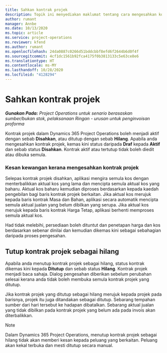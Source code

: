 ```yaml
---
title: Sahkan kontrak projek
description: Topik ini menyediakan maklumat tentang cara mengesahkan kontrak dalam Project Operations.
author: rumant
manager: Annbe
ms.date: 10/13/2020
ms.topic: article
ms.service: project-operations
ms.reviewer: kfend
ms.author: rumant
ms.openlocfilehash: 24da0887c0266d51bddcbbf8efd6f2644b6d0f4f
ms.sourcegitcommit: 4cf1dc1561b92fca4175f0b3813133c5e63ce8e6
ms.translationtype: HT
ms.contentlocale: ms-MY
ms.lasthandoff: 10/28/2020
ms.locfileid: "4128294"
---
```

# <a name="confirm-a-project-contract"></a>Sahkan kontrak projek

_**Gunakan Pada:** Project Operations untuk senario berasaskan sumber/bukan stok, pelaksanaan Ringan - urusan untuk penginvoisan proforma_

Kontrak projek dalam Dynamics 365 Project Operations boleh menjadi aktif dengan sebab **Disahkan**, atau ditutup dengan sebab **Hilang**. Apabila anda mengesahkan kontrak projek, kemas kini status daripada **Draf** kepada **Aktif** dan sebab status **Disahkan**. Kontrak aktif atau tertutup tidak boleh diedit atau dibuka semula. 

### <a name="financial-impact-of-confirming-a-project-contract"></a>Kesan kewangan kerana mengesahkan kontrak projek

Selepas kontrak projek disahkan, aplikasi mengira semula kos dengan menterbalikkan aktual kos yang lama dan mencipta semula aktual kos yang baharu. Aktual kos baharu kemudian diproses berdasarkan kepada kaedah pengebilan bagi baris kontrak projek berkaitan. Jika aktual kos merujuk kepada baris kontrak Masa dan Bahan, aplikasi secara automatik mencipta semula aktual jualan yang belum dibilkan yang serupa. Jika aktual kos merujuk kepada baris kontrak Harga Tetap, aplikasi berhenti memproses semula aktual kos.

Had tidak melebihi, persediaan boleh dituntut dan penetapan harga dan kos berdasarkan sebenar dinilai dan kemudian dikemas kini sebagai sebahagian daripada proses pengesahan.

## <a name="close-a-project-contract-as-lost"></a>Tutup kontrak projek sebagai hilang

Apabila anda menutup kontrak projek sebagai hilang, status kontrak dikemas kini kepada **Ditutup** dan sebab status **Hilang**. Kontrak projek menjadi baca sahaja. Dialog pengesahan diberikan sebelum perubahan selesai kerana anda tidak boleh membuka semula kontrak projek yang ditutup.

Jika kontrak projek yang ditutup sebagai hilang merujuk kepada projek pada barisnya, projek itu juga ditandakan sebagai ditutup. Sebarang tempahan sumber dari hari tersebut ke hadapan dibatalkan. Sebarang aktual jualan yang tidak dibilkan pada kontrak projek yang belum ada pada invois akan diterbalikkan.

> [!NOTE]
> Dalam Dynamics 365 Project Operations, menutup kontrak projek sebagai hilang tidak akan memberi kesan kepada peluang yang berkaitan. Peluang akan kekal terbuka dan mesti ditutup secara manual.
